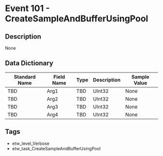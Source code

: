 # Event 101 - CreateSampleAndBufferUsingPool

## Description
None

## Data Dictionary
|Standard Name|Field Name|Type|Description|Sample Value|
|---|---|---|---|---|
|TBD|Arg1|TBD|UInt32|None|None|
|TBD|Arg2|TBD|UInt32|None|None|
|TBD|Arg3|TBD|UInt32|None|None|
|TBD|Arg4|TBD|UInt32|None|None|

## Tags
* etw_level_Verbose
* etw_task_CreateSampleAndBufferUsingPool